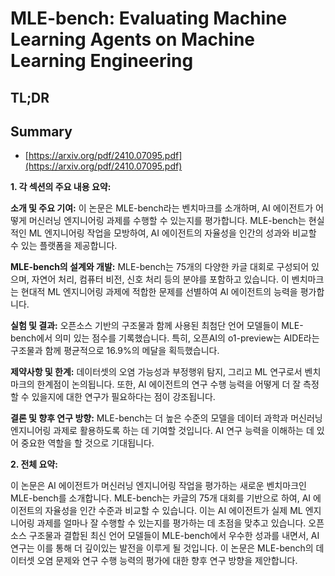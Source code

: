 # MLE-bench: Evaluating Machine Learning Agents on Machine Learning Engineering
## TL;DR
## Summary
- [https://arxiv.org/pdf/2410.07095.pdf](https://arxiv.org/pdf/2410.07095.pdf)

**1. 각 섹션의 주요 내용 요약:**

**소개 및 주요 기여:**
이 논문은 MLE-bench라는 벤치마크를 소개하며, AI 에이전트가 어떻게 머신러닝 엔지니어링 과제를 수행할 수 있는지를 평가합니다. MLE-bench는 현실적인 ML 엔지니어링 작업을 모방하여, AI 에이전트의 자율성을 인간의 성과와 비교할 수 있는 플랫폼을 제공합니다.

**MLE-bench의 설계와 개발:**
MLE-bench는 75개의 다양한 카글 대회로 구성되어 있으며, 자연어 처리, 컴퓨터 비전, 신호 처리 등의 분야를 포함하고 있습니다. 이 벤치마크는 현대적 ML 엔지니어링 과제에 적합한 문제를 선별하여 AI 에이전트의 능력을 평가합니다.

**실험 및 결과:**
오픈소스 기반의 구조물과 함께 사용된 최첨단 언어 모델들이 MLE-bench에서 의미 있는 점수를 기록했습니다. 특히, 오픈AI의 o1-preview는 AIDE라는 구조물과 함께 평균적으로 16.9%의 메달을 획득했습니다.

**제약사항 및 한계:**
데이터셋의 오염 가능성과 부정행위 탐지, 그리고 ML 연구로서 벤치마크의 한계점이 논의됩니다. 또한, AI 에이전트의 연구 수행 능력을 어떻게 더 잘 측정할 수 있을지에 대한 연구가 필요하다는 점이 강조됩니다.

**결론 및 향후 연구 방향:**
MLE-bench는 더 높은 수준의 모델을 데이터 과학과 머신러닝 엔지니어링 과제로 활용하도록 하는 데 기여할 것입니다. AI 연구 능력을 이해하는 데 있어 중요한 역할을 할 것으로 기대됩니다.

**2. 전체 요약:**

이 논문은 AI 에이전트가 머신러닝 엔지니어링 작업을 평가하는 새로운 벤치마크인 MLE-bench를 소개합니다. MLE-bench는 카글의 75개 대회를 기반으로 하여, AI 에이전트의 자율성을 인간 수준과 비교할 수 있습니다. 이는 AI 에이전트가 실제 ML 엔지니어링 과제를 얼마나 잘 수행할 수 있는지를 평가하는 데 초점을 맞추고 있습니다. 오픈소스 구조물과 결합된 최신 언어 모델들이 MLE-bench에서 우수한 성과를 내면서, AI 연구는 이를 통해 더 깊이있는 발전을 이루게 될 것입니다. 이 논문은 MLE-bench의 데이터셋 오염 문제와 연구 수행 능력의 평가에 대한 향후 연구 방향을 제안합니다.